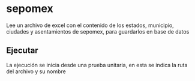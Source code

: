 # sepomex
Lee un archivo de excel con el contenido de los estados, municipio, ciudades y asentamientos de sepomex, para guardarlos en base de datos


## Ejecutar
La ejecución se inicia desde una prueba unitaria, en esta se indica la ruta del archivo y su nombre